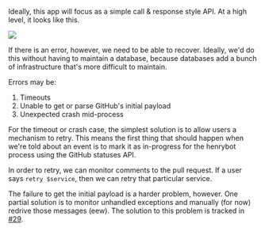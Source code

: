 Ideally, this app will focus as a simple call & response style API. At a high
level, it looks like this.

[![](https://mermaid.ink/img/pako:eNqNkcFqwzAMhl9F-LqE3XMoBFqS41iuuai20hpiO5XlslD67rNLy0oP225G3_f7F-iidDCkGhXplMhr2lo8MLrRAyzIYrVd0At0gBE6K33av6K-oJ48r_sgr7AtsJ2RXRyIz1ZTMbp6s3nrG_j4hMCgg3P2luzzvMtj8sb6A0RBSRGm7Byf_v_besdbYx1_KkuobWDIIWCa6Vy2W3CdA5oK7AT0ZaPEorZZzcsNSWuKsWy4Yw78VP1A_6_-PfSw6qxtg88pVSlH7NCafJtL4aOSIzkaVZOfOUxRRjX6azbTYlBoZ6wEVs2Ec6RKYZIwrF6rRjjRQ7qf925dvwEUbq_R)](https://mermaid.live/edit#pako:eNqNkcFqwzAMhl9F-LqE3XMoBFqS41iuuai20hpiO5XlslD67rNLy0oP225G3_f7F-iidDCkGhXplMhr2lo8MLrRAyzIYrVd0At0gBE6K33av6K-oJ48r_sgr7AtsJ2RXRyIz1ZTMbp6s3nrG_j4hMCgg3P2luzzvMtj8sb6A0RBSRGm7Byf_v_besdbYx1_KkuobWDIIWCa6Vy2W3CdA5oK7AT0ZaPEorZZzcsNSWuKsWy4Yw78VP1A_6_-PfSw6qxtg88pVSlH7NCafJtL4aOSIzkaVZOfOUxRRjX6azbTYlBoZ6wEVs2Ec6RKYZIwrF6rRjjRQ7qf925dvwEUbq_R)

<!--
```mermaid
sequenceDiagram
  participant G as GitHub
  participant H as Henrybot
  participant A as AlarmsService
  G->>+H: PR or commit
  H->>G: Pending status for henrybot
  H->>G: Pending status for henrybot/alarms-service
  H->>A: Send relevant payload, if exists
  A->>H: Success or Error
  H->>G: Success status for henrybot/alarms-service
  H->>G: Success status for henrybot
  H->>-G: Done
```
-->

If there is an error, however, we need to be able to recover. Ideally, we'd do
this without having to maintain a database, because databases add a bunch of
infrastructure that's more difficult to maintain.

Errors may be:
1. Timeouts
2. Unable to get or parse GitHub's initial payload
3. Unexpected crash mid-process

For the timeout or crash case, the simplest solution is to allow users a
mechanism to retry. This means the first thing that should happen when we're
told about an event is to mark it as in-progress for the henrybot process using
the GitHub statuses API.

In order to retry, we can monitor comments to the pull request. If a user says
`retry $service`, then we can retry that particular service.

The failure to get the initial payload is a harder problem, however. One partial
solution is to monitor unhandled exceptions and manually (for now) redrive those
messages (eew). The solution to this problem is tracked in [#29](https://github.corp.ebay.com/jabrahms/henrybot/issues/29).
